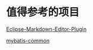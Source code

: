 # 值得参考的项目

[Eclipse-Markdown-Editor-Plugin](https://github.com/winterstein/Eclipse-Markdown-Editor-Plugin)

[mybatis-common
](https://github.com/laoma0911/mybatis-common)